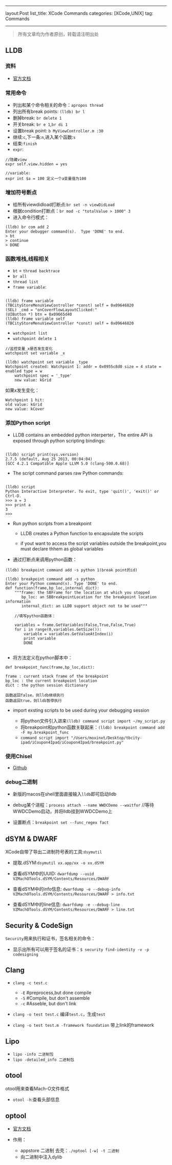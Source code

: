 ------
layout:Post
list_title: XCode Commands
categories: [XCode,UNIX]
tag: Commands

----


> 所有文章均为作者原创，转载请注明出处

## LLDB

### 资料

- [官方文档](http://lldb.llvm.org/tutorial.html)

### 常用命令

- 列出和某个命令相关的命令：`apropos thread`
- 列出所有break points: `(lldb) br l`
- 删掉break: `br delete 1`
- 开关break: `br e 1`,`br di 1`
- 设置break point: `b MyViewController.m :30`
- 继续:`c`,下一条:`n`,进入某个函数:`s`
- 结束:`finish`
- `expr`:

```
//隐藏view
expr self.view.hidden = yes

//variable:
expr int $a = 100 定义一个a变量值为100
```

### 增加符号断点

- 给所有viewdidload打断点:`br set -n viewDidLoad`
- 根据condition打断点：`br mod -c "totalValue > 1000" 3`
- 进入命令行模式：

```
(lldb) br com add 2
Enter your debugger command(s).  Type 'DONE' to end.
> bt
> continue
> DONE
```

### 函数堆栈,线程相关

- `bt` = `thread backtrace`
- `br all`
- `thread list`
- `frame variable`:

```

(lldb) frame variable
(TBCityStoreMenuViewController *const) self = 0x09646820
(SEL) _cmd = "onCoverFlowLayoutClicked:"
(UIButton *) btn = 0x09665d40
(lldb) frame variable self
(TBCityStoreMenuViewController *const) self = 0x09646820
```
- `watchpoint list`
- `watchpoint delete 1`

```
//监控变量_x是否发生变化
watchpoint set variable _x

(lldb) watchpoint set variable _type
Watchpoint created: Watchpoint 1: addr = 0x0955c8d0 size = 4 state = enabled type = w
    watchpoint spec = '_type'
    new value: kGrid
```
如果x发生变化：

```
Watchpoint 1 hit:
old value: kGrid
new value: kCover

```

### 添加Python script

- LLDB contains an embedded python interperter，The entire API is exposed through python scripting bindings:

```

(lldb) script print(sys.version)
2.7.5 (default, Aug 25 2013, 00:04:04) 
[GCC 4.2.1 Compatible Apple LLVM 5.0 (clang-500.0.68)]

```

- The script command parses raw Python commands:

```

(lldb) script
Python Interactive Interpreter. To exit, type 'quit()', 'exit()' or Ctrl-D.
>>> a = 3
>>> print a
3
>>> 
```

- Run python scripts from a breakpoint

	- LLDB creates a Python function to encapsulate the scripts

	- if yout want to access the script variables outside the breakpoint,you must declare thhem as global variables

- 通过打断点来调用python函数：

```
(lldb) breakpoint command add -s python 1(break point的id)

(lldb) breakpoint command add -s python
Enter your Python command(s). Type 'DONE' to end.
def function(frame,bp_loc,internal_dict):
    """frame: the SBFrame for the location at which you stopped
       bp_loc: an SBBreakpointLocation for the breakpoint location information
       internal_dict: an LLDB support object not to be used"""

	//填写python函数体：

	variables = frame.GetVariables(False,True,False,True)
	for i in range(0,variables.GetSize()):
		variable = variables.GetValueAtIndex(i)
		print variable
		DONE
		
```

- 将方法定义在python脚本中：

```
def breakpoint_func(frame,bp_loc,dict):

frame : current stack frame of the breakpoint
bp_loc : the current breakpoint location
dict : the python session dictionary

函数返回false，则lldb继续执行
函数返回true，则lldb暂停执行
```


- import exsting scripts to be used during your debugging session

	- 将python文件引入进来`(lldb) command script import ~/my_script.py`
	- 将breakpoint和python函数关联起来：`(lldb) breakpoint command add -F my.breakpoint_func`
	- `command script import "/Users/moxinxt/Desktop/tbcity-ipad/iCoupon4Ipad/iCoupon4Ipad/breakpoint.py"`

### 使用Chisel

- [Github](https://github.com/facebook/chisel)


### debug二进制

- 新版的macos在shell里面直接输入`lldb`即可启动lldb

- debug某个进程：`process attach --name WWDCDemo --waitfor` //等待WWDCDemo启动，并将lldb挂到WWDCDemo上
- 设置断点：`breakpoint set --func_regex fact`

## dSYM & DWARF

XCode自带了导出二进制符号表的工具:`dsymutil`

- 提取.dSYM:`dsymutil xx.app/xx -o xx.dSYM`

- 查看dSYM中的UUID: `dwarfdump --uuid VZMachOTools.dSYM/Contents/Resources/DWARF`

- 查看dSYM中的info信息: `dwarfdump -e --debug-info VZMachOTools.dSYM/Contents/Resources/DWARF > info.txt`

- 查看dSYM中的line信息: `dwarfdump -e --debug-line VZMachOTools.dSYM/Contents/Resources/DWARF > line.txt`

## Security & CodeSign

`Security`用来执行和证书，签名相关的命令：
- 显示出所有可以用于签名的证书：`$ security find-identity -v -p codesigning `

## Clang

- `clang -c test.c`
	- `-E` #preprocess,but done compile
	- `-S` #Compile, but don't assemble
	- `-c` #Asseble, but don't link

- `clang -o test test.c` 编译`test.c`，生成`test`
- `clang -o test test.m -framework foundation` 带上link的framework
		 

## Lipo

- `lipo -info 二进制包`
- `lipo -detailed_info 二进制包`

## otool

otool用来查看Mach-O文件格式
- `otool -h`:查看头部信息

## optool

- [官方文档](https://github.com/alexzielenski/optool)

- 作用：
	- appstore 二进制 去壳：`./optool [-w] -t 二进制`
	- 向二进制中注入dylib 
